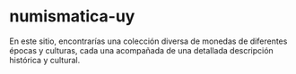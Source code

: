 # numismatica-uy
En este sitio, encontrarías una colección diversa de monedas de diferentes épocas y culturas, cada una acompañada de una detallada descripción histórica y cultural.
